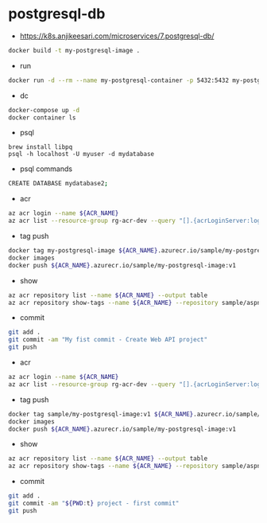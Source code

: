 # postgresql-db

- https://k8s.anjikeesari.com/microservices/7.postgresql-db/

```bash
docker build -t my-postgresql-image .
```

- run

```bash
docker run -d --rm --name my-postgresql-container -p 5432:5432 my-postgresql-image
```

- dc

```bash
docker-compose up -d
docker container ls
```

- psql

```
brew install libpq
psql -h localhost -U myuser -d mydatabase
```

- psql commands

```bash
CREATE DATABASE mydatabase2;
```

- acr

```bash
az acr login --name ${ACR_NAME}
az acr list --resource-group rg-acr-dev --query "[].{acrLoginServer:loginServer}" --output table
```

- tag push

```bash
docker tag my-postgresql-image ${ACR_NAME}.azurecr.io/sample/my-postgresql-image:v1
docker images
docker push ${ACR_NAME}.azurecr.io/sample/my-postgresql-image:v1
```

- show

```bash
az acr repository list --name ${ACR_NAME} --output table
az acr repository show-tags --name ${ACR_NAME} --repository sample/aspnet-api --output table
```

- commit

```bash
git add .
git commit -am "My fist commit - Create Web API project"
git push
```

- acr

```bash
az acr login --name ${ACR_NAME}
az acr list --resource-group rg-acr-dev --query "[].{acrLoginServer:loginServer}" --output table
```

- tag push

```bash
docker tag sample/my-postgresql-image:v1 ${ACR_NAME}.azurecr.io/sample/my-postgresql-image:v1
docker images
docker push ${ACR_NAME}.azurecr.io/sample/my-postgresql-image:v1
```

- show

```bash
az acr repository list --name ${ACR_NAME} --output table
az acr repository show-tags --name ${ACR_NAME} --repository sample/aspnet-api --output table
```

- commit

```bash
git add .
git commit -am "${PWD:t} project - first commit"
git push
```
